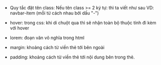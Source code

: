 - Quy tắc đặt tên class: Nếu tên class >= 2 ký tự: thì ta viết như sau
  VD: navbar-item (mỗi từ cách nhau bởi dấu "-")

- hover: trong css: khi di chuột qua thì sẽ nhận toàn bộ thuộc tính đi kèm với hover

- lorem: đoạn văn vô nghĩa trong html

- margin: khoảng cách từ viền thẻ tới bên ngoài
- padding: khoảng cách từ viền thẻ tới nội dung bên trong thẻ.
